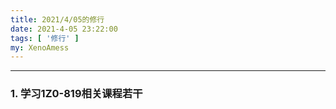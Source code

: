```yaml
---
title: 2021/4/05的修行
date: 2021-4-05 23:22:00
tags: [ '修行' ]
my: XenoAmess
---
```



---

### 1. 学习1Z0-819相关课程若干
